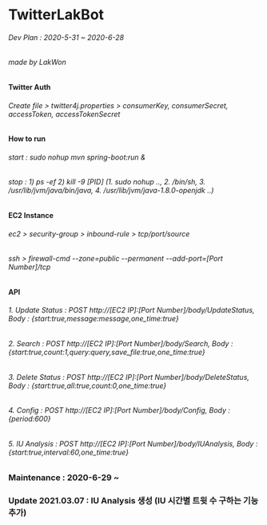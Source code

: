 # TwitterLakBot

###### Dev Plan : 2020-5-31 ~ 2020-6-28

###### made by LakWon

#### Twitter Auth
###### Create file > twitter4j.properties > consumerKey, consumerSecret, accessToken, accessTokenSecret

#### How to run
###### start : sudo nohup mvn spring-boot:run &
###### stop : 1) ps -ef  2) kill -9 [PID]  (1. sudo nohup .., 2. /bin/sh, 3. /usr/lib/jvm/java/bin/java, 4. /usr/lib/jvm/java-1.8.0-openjdk ..)

#### EC2 Instance
###### ec2 > security-group > inbound-rule > tcp/port/source
###### ssh > firewall-cmd --zone=public --permanent --add-port=[Port Number]/tcp

#### API
###### 1. Update Status : POST http://[EC2 IP]:[Port Number]/body/UpdateStatus, Body : {start:true,message:message,one_time:true}
###### 2. Search : POST http://[EC2 IP]:[Port Number]/body/Search, Body : {start:true,count:1,query:query,save_file:true,one_time:true}
###### 3. Delete Status : POST http://[EC2 IP]:[Port Number]/body/DeleteStatus, Body : {start:true,all:true,count:0,one_time:true}
###### 4. Config : POST http://[EC2 IP]:[Port Number]/body/Config, Body : {period:600}
###### 5. IU Analysis : POST http://[EC2 IP]:[Port Number]/body/IUAnalysis, Body : {start:true,interval:60,one_time:true}

### Maintenance : 2020-6-29 ~

### Update 2021.03.07 : IU Analysis 생성 (IU 시간별 트윗 수 구하는 기능 추가)
